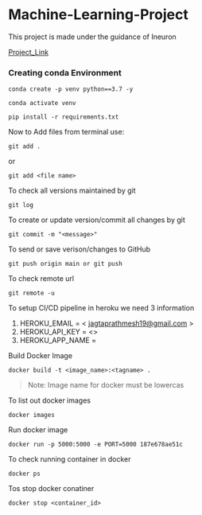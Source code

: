 # Machine-Learning-Project
This project is made under the guidance of Ineuron

[Project_Link](https://github.com/avnyadav/machine_learning_project.git)

### Creating conda Environment

```
conda create -p venv python==3.7 -y
```
```
conda activate venv
```
```
pip install -r requirements.txt
```

Now to Add files from terminal use:

```
git add .
```
or 

```
git add <file name>
```

To check all versions maintained by git 
```
git log
```

To create or update version/commit all changes by git 
```
git commit -m "<message>"
```

To send or save verison/changes to GitHub
```
git push origin main or git push
```

To check remote url
```
git remote -u
```

To setup CI/CD pipeline in heroku we need 3 information
1. HEROKU_EMAIL = < jagtaprathmesh19@gmail.com >
2. HEROKU_API_KEY = <>
3. HEROKU_APP_NAME =    

Build Docker Image
```
docker build -t <image_name>:<tagname> .
```
> Note: Image name for docker must be lowercas

To list out docker images
```
docker images
```
Run docker image
```
docker run -p 5000:5000 -e PORT=5000 187e678ae51c
```

To check running container in docker
```
docker ps
```

Tos stop docker conatiner
```
docker stop <container_id>
```
